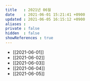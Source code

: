 ```yaml
---
title   : 2021년 06월
date    : 2021-06-01 15:21:41 +0900
updated : 2021-06-05 16:15:12 +0900
aliases : 
private : false
hidden  : false
showReferences : true
---
```

- [[2021-06-01]]
- [[2021-06-02]]
- [[2021-06-03]]
- [[2021-06-04]]
- [[2021-06-05]]
